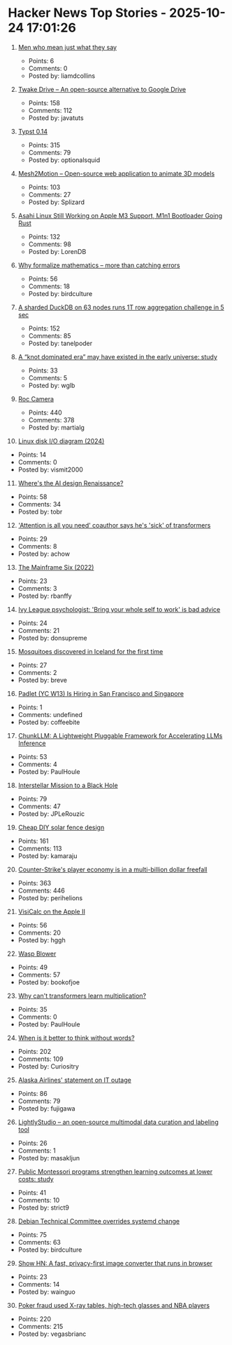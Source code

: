 # Hacker News Top Stories - 2025-10-24 17:01:26

1. [Men who mean just what they say](https://journal.humancenteredtech.us/p/men-who-mean-just-what-they-say)
   - Points: 6
   - Comments: 0
   - Posted by: liamdcollins

2. [Twake Drive – An open-source alternative to Google Drive](https://github.com/linagora/twake-drive)
   - Points: 158
   - Comments: 112
   - Posted by: javatuts

3. [Typst 0.14](https://typst.app/blog/2025/typst-0.14/)
   - Points: 315
   - Comments: 79
   - Posted by: optionalsquid

4. [Mesh2Motion – Open-source web application to animate 3D models](https://mesh2motion.org/)
   - Points: 103
   - Comments: 27
   - Posted by: Splizard

5. [Asahi Linux Still Working on Apple M3 Support, M1n1 Bootloader Going Rust](https://www.phoronix.com/news/Asahi-Linux-M3-m1n1-Update)
   - Points: 132
   - Comments: 98
   - Posted by: LorenDB

6. [Why formalize mathematics – more than catching errors](https://rkirov.github.io/posts/why_lean/)
   - Points: 56
   - Comments: 18
   - Posted by: birdculture

7. [A sharded DuckDB on 63 nodes runs 1T row aggregation challenge in 5 sec](https://gizmodata.com/blog/gizmoedge-one-trillion-row-challenge)
   - Points: 152
   - Comments: 85
   - Posted by: tanelpoder

8. [A “knot dominated era” may have existed in the early universe: study](https://phys.org/news/2025-10-key-universe-1800s-idea-science.html)
   - Points: 33
   - Comments: 5
   - Posted by: wglb

9. [Roc Camera](https://roc.camera/)
   - Points: 440
   - Comments: 378
   - Posted by: martialg

10. [Linux disk I/O diagram (2024)](https://zenodo.org/records/15234151)
   - Points: 14
   - Comments: 0
   - Posted by: vismit2000

11. [Where's the AI design Renaissance?](https://www.learnui.design/blog/wheres-the-ai-design-renaissance.html)
   - Points: 58
   - Comments: 34
   - Posted by: tobr

12. ['Attention is all you need' coauthor says he's 'sick' of transformers](https://venturebeat.com/ai/sakana-ais-cto-says-hes-absolutely-sick-of-transformers-the-tech-that-powers)
   - Points: 29
   - Comments: 8
   - Posted by: achow

13. [The Mainframe Six (2022)](https://arcanesciences.com/os2200/app1.html)
   - Points: 23
   - Comments: 3
   - Posted by: rbanffy

14. [Ivy League psychologist: 'Bring your whole self to work' is bad advice](https://www.cnbc.com/2025/10/24/bring-your-whole-self-to-work-is-bad-advice-ivy-league-psychologist-saysheres-why.html)
   - Points: 24
   - Comments: 21
   - Posted by: donsupreme

15. [Mosquitoes discovered in Iceland for the first time](https://www.cnn.com/2025/10/21/climate/iceland-mosquito-discovery)
   - Points: 27
   - Comments: 2
   - Posted by: breve

16. [Padlet (YC W13) Is Hiring in San Francisco and Singapore](https://padlet.jobs)
   - Points: 1
   - Comments: undefined
   - Posted by: coffeebite

17. [ChunkLLM: A Lightweight Pluggable Framework for Accelerating LLMs Inference](https://arxiv.org/abs/2510.02361)
   - Points: 53
   - Comments: 4
   - Posted by: PaulHoule

18. [Interstellar Mission to a Black Hole](https://www.centauri-dreams.org/2025/10/23/interstellar-mission-to-a-black-hole/)
   - Points: 79
   - Comments: 47
   - Posted by: JPLeRouzic

19. [Cheap DIY solar fence design](https://joeyh.name/blog/entry/cheap_DIY_solar_fence_design/)
   - Points: 161
   - Comments: 113
   - Posted by: kamaraju

20. [Counter-Strike's player economy is in a multi-billion dollar freefall](https://www.polygon.com/counter-strike-cs-player-economy-multi-billion-dollar-freefall/)
   - Points: 363
   - Comments: 446
   - Posted by: perihelions

21. [VisiCalc on the Apple II](https://stonetools.ghost.io/visicalc-apple2/)
   - Points: 56
   - Comments: 20
   - Posted by: hggh

22. [Wasp Blower](https://softsolder.com/2025/08/12/wasp-blower/)
   - Points: 49
   - Comments: 57
   - Posted by: bookofjoe

23. [Why can't transformers learn multiplication?](https://arxiv.org/abs/2510.00184)
   - Points: 35
   - Comments: 0
   - Posted by: PaulHoule

24. [When is it better to think without words?](https://www.henrikkarlsson.xyz/p/wordless-thought)
   - Points: 202
   - Comments: 109
   - Posted by: Curiositry

25. [Alaska Airlines' statement on IT outage](https://news.alaskaair.com/on-the-record/alaska-statement-on-it-outage/)
   - Points: 86
   - Comments: 79
   - Posted by: fujigawa

26. [LightlyStudio – an open-source multimodal data curation and labeling tool](https://github.com/lightly-ai/lightly-studio)
   - Points: 26
   - Comments: 1
   - Posted by: masakljun

27. [Public Montessori programs strengthen learning outcomes at lower costs: study](https://phys.org/news/2025-10-national-montessori-early-outcomes-sharply.html)
   - Points: 41
   - Comments: 10
   - Posted by: strict9

28. [Debian Technical Committee overrides systemd change](https://lwn.net/Articles/1041316/)
   - Points: 75
   - Comments: 63
   - Posted by: birdculture

29. [Show HN: A fast, privacy-first image converter that runs in browser](https://imageconverter.dev/)
   - Points: 23
   - Comments: 14
   - Posted by: wainguo

30. [Poker fraud used X-ray tables, high-tech glasses and NBA players](https://www.bbc.com/news/articles/cz6nd9wnzn6o)
   - Points: 220
   - Comments: 215
   - Posted by: vegasbrianc

